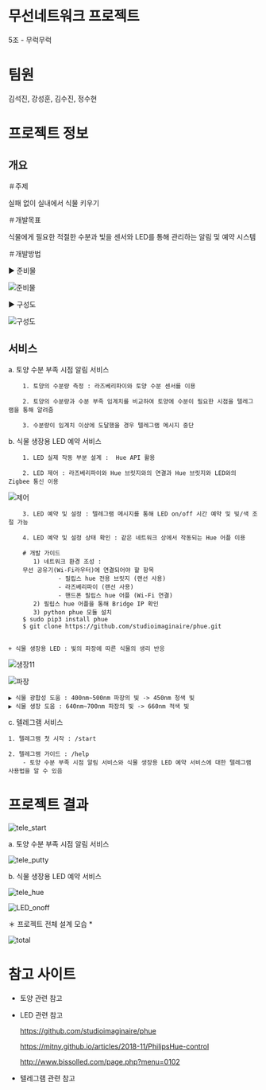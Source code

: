 # 무선네트워크 프로젝트
5조 - 무럭무럭
# 팀원
김석진, 강성훈, 김수진, 정수현

# 프로젝트 정보

## 개요

＃주제

실패 없이 실내에서 식물 키우기 
	
＃개발목표

식물에게 필요한 적절한 수분과 빛을 센서와 LED를 통해 관리하는 알림 및 예약 시스템
	
＃개발방법

 ▶ 준비물
     
  ![준비물](https://user-images.githubusercontent.com/71261685/102014375-f0d8de80-3d98-11eb-8f63-3813fd9648b7.JPG)
  
 ▶ 구성도
       
  ![구성도](https://user-images.githubusercontent.com/71261685/102014371-ed455780-3d98-11eb-902c-fc0ac04124fb.JPG)

## 서비스
  
  a. 토양 수분 부족 시점 알림 서비스
  
        1. 토양의 수분량 측정 : 라즈베리파이와 토양 수분 센서를 이용
        
        2. 토양의 수분량과 수분 부족 임계치를 비교하여 토양에 수분이 필요한 시점을 텔레그램을 통해 알려줌 
        
        3. 수분량이 임계치 이상에 도달했을 경우 텔레그램 메시지 중단
  
  b. 식물 생장용 LED 예약 서비스 
        
        1. LED 실제 작동 부분 설계 :  Hue API 활용 
        
        2. LED 제어 : 라즈베리파이와 Hue 브릿지와의 연결과 Hue 브릿지와 LED와의 Zigbee 통신 이용
   
   ![제어](https://user-images.githubusercontent.com/71261685/102054760-35ae5500-3e2d-11eb-8336-d41d3c5b42a9.png)
        
        3. LED 예약 및 설정 : 텔레그램 메시지를 통해 LED on/off 시간 예약 및 빛/색 조절 가능

        4. LED 예약 및 설정 상태 확인 : 같은 네트워크 상에서 작동되는 Hue 어플 이용
        
        # 개발 가이드 
	       1) 네트워크 환경 조성 : 
   		무선 공유기(Wi-Fi라우터)에 연결되어야 할 항목
                  - 필립스 hue 전용 브릿지 (랜선 사용)
                  - 라즈베리파이 (랜선 사용)
                  - 핸드폰 필립스 hue 어플 (Wi-Fi 연결)
	       2) 필립스 hue 어플을 통해 Bridge IP 확인
	       3) python phue 모듈 설치 
		$ sudo pip3 install phue
		$ git clone https://github.com/studioimaginaire/phue.git
	
	
	+ 식물 생장용 LED : 빛의 파장에 따른 식물의 생리 반응
   
   ![생장11](https://user-images.githubusercontent.com/71261685/102054935-76a66980-3e2d-11eb-81cf-ae814975cc77.png)
   
   ![파장](https://user-images.githubusercontent.com/71261685/102054927-7312e280-3e2d-11eb-9e35-1e6f11158f43.png)
     
    ▶ 식물 광합성 도움 : 400nm~500nm 파장의 빛 -> 450nm 청색 빛 
    ▶ 식물 생장 도움 : 640nm~700nm 파장의 빛 -> 660nm 적색 빛
   
  c. 텔레그램 서비스 
  
  	1. 텔레그램 첫 시작 : /start 

   	2. 텔레그램 가이드 : /help 
      	- 토양 수분 부족 시점 알림 서비스와 식물 생장용 LED 예약 서비스에 대한 텔레그램 사용법을 알 수 있음
  
# 프로젝트 결과
![tele_start](https://user-images.githubusercontent.com/71227405/102194233-68754d80-3f00-11eb-889a-f9ca1f7a550a.jpg)

  a. 토양 수분 부족 시점 알림 서비스
  
  ![tele_putty](https://user-images.githubusercontent.com/71227405/102194232-68754d80-3f00-11eb-86a7-9aaecbf37f6e.jpg)

  
  b. 식물 생장용 LED 예약 서비스
  
  ![tele_hue](https://user-images.githubusercontent.com/71227405/102194225-66ab8a00-3f00-11eb-9742-620ffe355350.jpg)

  ![LED_onoff](https://user-images.githubusercontent.com/71227405/102194236-690de400-3f00-11eb-9e71-7bfeb758911c.jpg)

  ＊ 프로젝트 전체 설계 모습 *
  
  ![total](https://user-images.githubusercontent.com/71227405/102194235-690de400-3f00-11eb-96a2-7d8e5f91cd10.jpg)

# 참고 사이트   
  
  + 토양 관련 참고
  	
  + LED 관련 참고
  
     https://github.com/studioimaginaire/phue

     https://mitny.github.io/articles/2018-11/PhilipsHue-control

     http://www.bissolled.com/page.php?menu=0102  
  + 텔레그램 관련 참고
